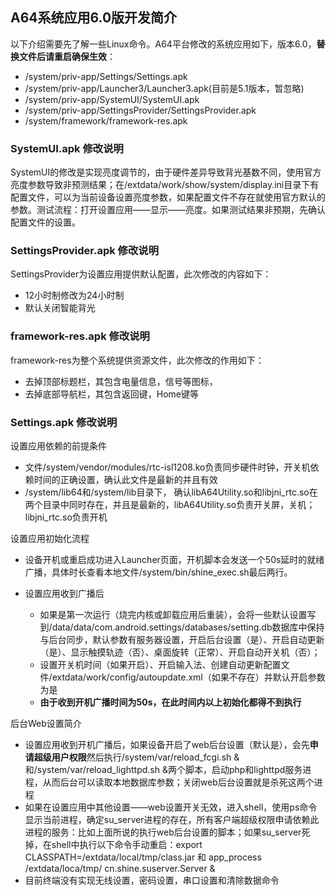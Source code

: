 ## A64系统应用6.0版开发简介 ##
以下介绍需要先了解一些Linux命令。A64平台修改的系统应用如下，版本6.0，**替换文件后请重启确保生效**：

- /system/priv-app/Settings/Settings.apk
- /system/priv-app/Launcher3/Launcher3.apk(目前是5.1版本，暂忽略)
- /system/priv-app/SystemUI/SystemUI.apk
- /system/priv-app/SettingsProvider/SettingsProvider.apk
- /system/framework/framework-res.apk

### SystemUI.apk 修改说明 ###
SystemUI的修改是实现亮度调节的，由于硬件差异导致背光基数不同，使用官方亮度参数导致非预测结果；在/extdata/work/show/system/display.ini目录下有配置文件，可以为当前设备设置亮度参数，如果配置文件不存在就使用官方默认的参数。测试流程：打开设置应用——显示——亮度。如果测试结果非预期，先确认配置文件的设置。

### SettingsProvider.apk 修改说明 ###

SettingsProvider为设置应用提供默认配置，此次修改的内容如下：

- 12小时制修改为24小时制
- 默认关闭智能背光

### framework-res.apk 修改说明 ###

framework-res为整个系统提供资源文件，此次修改的作用如下：

- 去掉顶部标题栏，其包含电量信息，信号等图标，
- 去掉底部导航栏，其包含返回键，Home键等

### Settings.apk 修改说明 ###
设置应用依赖的前提条件

- 文件/system/vendor/modules/rtc-isl1208.ko负责同步硬件时钟，开关机依赖时间的正确设置，确认此文件是最新的并且有效
- /system/lib64和/system/lib目录下， 确认libA64Utility.so和libjni\_rtc.so在两个目录中同时存在，并且是最新的，libA64Utility.so负责开关屏，关机；libjni\_rtc.so负责开机

设置应用初始化流程

- 设备开机或重启成功进入Launcher页面，开机脚本会发送一个50s延时的就绪广播，具体时长查看本地文件/system/bin/shine\_exec.sh最后两行。

- 设置应用收到广播后
	- 如果是第一次运行（烧完内核或卸载应用后重装），会将一些默认设置写到/data/data/com.android.settings/databases/setting.db数据库中保持与后台同步，默认参数有服务器设置，开启后台设置（是）、开启自动更新（是）、显示触摸轨迹（否）、桌面旋转（正常）、开启自动开关机（否）；
	- 设置开关机时间（如果开启）、开启输入法、创建自动更新配置文件/extdata/work/config/autoupdate.xml（如果不存在）并默认开启参数为是
	- **由于收到开机广播时间为50s，在此时间内以上初始化都得不到执行**


后台Web设置简介

-  设置应用收到开机广播后，如果设备开启了web后台设置（默认是），会先**申请超级用户权限**然后执行/system/var/reload\_fcgi.sh &和/system/var/reload\_lighttpd.sh &两个脚本，启动php和lighttpd服务进程，从而后台可以读取本地数据库参数；关闭web后台设置就是杀死这两个进程
-  如果在设置应用中其他设置——web设置开关无效，进入shell，使用ps命令显示当前进程，确定su\_server进程的存在，所有客户端超级权限申请依赖此进程的服务：比如上面所说的执行web后台设置的脚本；如果su\_server死掉，在shell中执行以下命令手动重启：export CLASSPATH=/extdata/local/tmp/class.jar 和
app_process /extdata/loca/tmp/ cn.shine.suserver.Server &
-  目前终端没有实现无线设置，密码设置，串口设置和清除数据命令
